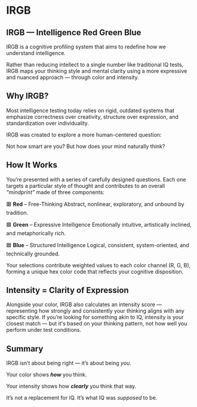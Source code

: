 # IRGB

## IRGB — Intelligence Red Green Blue
IRGB is a cognitive profiling system that aims to redefine how we understand intelligence.

Rather than reducing intellect to a single number like traditional IQ tests, IRGB maps your thinking style and mental clarity using a more expressive and nuanced approach — through color and intensity.

## Why IRGB?
Most intelligence testing today relies on rigid, outdated systems that emphasize correctness over creativity, structure over expression, and standardization over individuality.

IRGB was created to explore a more human-centered question:

Not how smart are you?
But how does your mind naturally think?

## How It Works
You’re presented with a series of carefully designed questions. Each one targets a particular style of thought and contributes to an overall _“mindprint”_ made of three components:

🟥 **Red** – Free-Thinking
Abstract, nonlinear, exploratory, and unbound by tradition.

🟩 **Green** – Expressive Intelligence
Emotionally intuitive, artistically inclined, and metaphorically rich.

🟦 **Blue** – Structured Intelligence
Logical, consistent, system-oriented, and technically grounded.

Your selections contribute weighted values to each color channel (R, G, B), forming a unique hex color code that reflects your cognitive disposition.

## Intensity = Clarity of Expression
Alongside your color, IRGB also calculates an intensity score — representing how strongly and consistently your thinking aligns with any specific style. If you’re looking for something akin to IQ, intensity is your closest match — but it's based on your thinking pattern, not how well you perform under test conditions.

## Summary
IRGB isn’t about being right — it’s about being _you_.

Your color shows ***how*** you think.

Your intensity shows how ***clearly*** you think that way.

It’s not a replacement for IQ. It’s what IQ was _supposed_ to be.